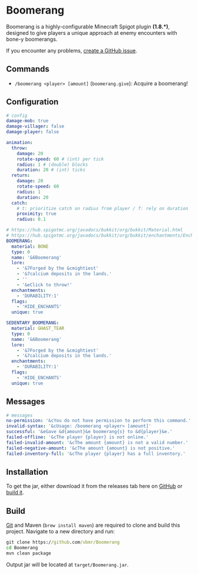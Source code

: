 # Boomerang
Boomerang is a highly-configurable Minecraft Spigot plugin <b>(1.8.*)</b>, designed to give players a unique approach at enemy encounters with bone-y boomerangs.

If you encounter any problems, [create a GitHub issue](https://github.com/vbmr/Boomerang/issues/new).

## Commands
* `/boomerang <player> [amount]` (`boomerang.give`): Acquire a boomerang!

## Configuration
```yaml
# config
damage-mob: true
damage-villager: false
damage-player: false

animation:
  throw:
    damage: 20
    rotate-speed: 60 # (int) per tick
    radius: 1 # (double) blocks
    duration: 20 # (int) ticks
  return:
    damage: 20
    rotate-speed: 60
    radius: 1
    duration: 20
  catch:
    # t: prioritize catch on radius from player / f: rely on duration
    proximity: true
    radius: 0.1

# https://hub.spigotmc.org/javadocs/bukkit/org/bukkit/Material.html
# https://hub.spigotmc.org/javadocs/bukkit/org/bukkit/enchantments/Enchantment.html
BOOMERANG:
  material: BONE
  type: 0
  name: '&6Boomerang'
  lore:
    - '&7Forged by the &cmightiest'
    - '&7calcium deposits in the lands.'
    - ''
    - '&eClick to throw!'
  enchantments:
    - 'DURABILITY:1'
  flags:
    - 'HIDE_ENCHANTS'
  unique: true

SEDENTARY_BOOMERANG:
  material: GHAST_TEAR
  type: 0
  name: '&6Boomerang'
  lore:
    - '&7Forged by the &cmightiest'
    - '&7calcium deposits in the lands.'
  enchantments:
    - 'DURABILITY:1'
  flags:
    - 'HIDE_ENCHANTS'
  unique: true
```

## Messages
```yaml
# messages
no-permission: '&cYou do not have permission to perform this command.'
invalid-syntax: '&cUsage: /boomerang <player> [amount]'
successful: '&eGave &d{amount}&e boomerang{s} to &d{player}&e.'
failed-offline: '&cThe player {player} is not online.'
failed-invalid-amount: '&cThe amount {amount} is not a valid number.'
failed-negative-amount: '&cThe amount {amount} is not positive.'
failed-inventory-full: '&cThe player {player} has a full inventory.'
```

## Installation
To get the jar, either download it from the releases tab here on [GitHub](https://github.com/vbmr/Boomerang/releases) or [build it](https://github.com/vbmr/Boomerang#build).

## Build
[Git](https://git-scm.com/downloads) and Maven (`brew install maven`) are required to clone and build this project. Navigate to a new directory and run:
```cmd
git clone https://github.com/vbmr/Boomerang
cd Boomerang
mvn clean package
```
Output jar will be located at `target/Boomerang.jar`.
